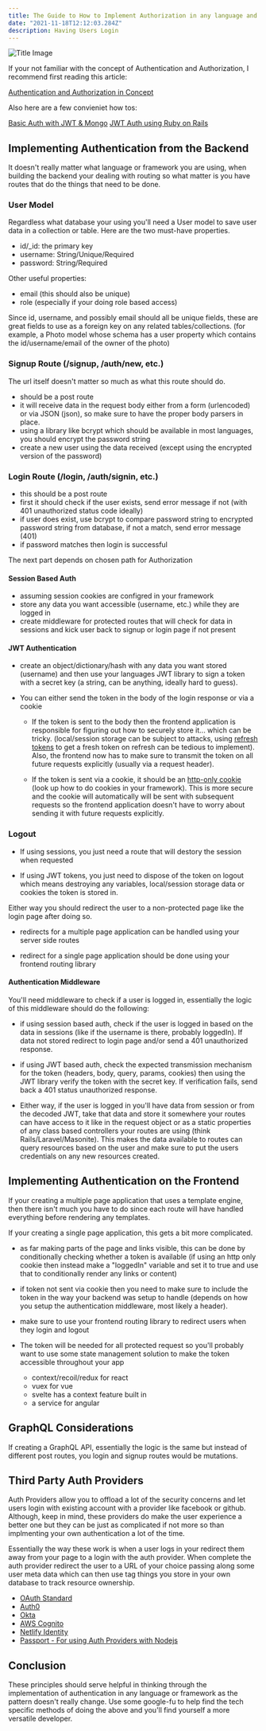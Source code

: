 ```yaml
---
title: The Guide to How to Implement Authorization in any language and framework
date: "2021-11-18T12:12:03.284Z"
description: Having Users Login
---
```

![Title Image](https://i.imgur.com/XbV0EzX.jpg)

If your not familiar with the concept of Authentication and Authorization, I recommend first reading this article:

[Authentication and Authorization in Concept](https://tuts.alexmercedcoder.com/2020/AuthConcept/)

Also here are a few convieniet how tos:

[Basic Auth with JWT & Mongo](https://tuts.alexmercedcoder.com/2021/8/basic_auth_express_mongo/)
[JWT Auth using Ruby on Rails](https://tuts.alexmercedcoder.com/2020/ruby-tut/)

## Implementing Authentication from the Backend

It doesn't really matter what language or framework you are using, when building the backend your dealing with routing so what matter is you have routes that do the things that need to be done.

### User Model

Regardless what database your using you'll need a User model to save user data in a collection or table. Here are the two must-have properties.

- id/_id: the primary key
- username: String/Unique/Required
- password: String/Required

Other useful properties:

- email (this should also be unique)
- role (especially if your doing role based access)

Since id, username, and possibly email should all be unique fields, these are great fields to use as a foreign key on any related tables/collections. (for example, a Photo model whose schema has a user property which contains the id/username/email of the owner of the photo)

### Signup Route (/signup, /auth/new, etc.)

The url itself doesn't matter so much as what this route should do.

- should be a post route
- it will receive data in the request body either from a form (urlencoded) or via JSON (json), so make sure to have the proper body parsers in place.
- using a library like bcrypt which should be available in most languages, you should encrypt the password string
- create a new user using the data received (except using the encrypted version of the password)

### Login Route (/login, /auth/signin, etc.)

- this should be a post route
- first it should check if the user exists, send error message if not (with 401 unauthorized status code ideally)
- if user does exist, use bcrypt to compare password string to encrypted password string from database, if not a match, send error message (401)
- if password matches then login is successful

The next part depends on chosen path for Authorization

#### Session Based Auth

- assuming session cookies are configred in your framework
- store any data you want accessible (username, etc.) while they are logged in
- create middleware for protected routes that will check for data in sessions and kick user back to signup or login page if not present

#### JWT Authentication

- create an object/dictionary/hash with any data you want stored (username) and then use your languages JWT library to sign a token with a secret key (a string, can be anything, ideally hard to guess).

- You can either send the token in the body of the login response or via a cookie

    - If the token is sent to the body then the frontend application is responsible for figuring out how to securely store it... which can be tricky. (local/session storage can be subject to attacks, using [refresh tokens](https://auth0.com/blog/refresh-tokens-what-are-they-and-when-to-use-them/) to get a fresh token on refresh can be tedious to implement). Also, the frontend now has to make sure to transmit the token on all future requests explicitly (usually via a request header).

    - If the token is sent via a cookie, it should be an [http-only cookie](https://www.youtube.com/watch?v=c_f2o5dZl8A) (look up how to do cookies in your framework). This is more secure and the cookie will automatically will be sent with subsequent requests so the frontend application doesn't have to worry about sending it with future requests explicitly.

### Logout

- If using sessions, you just need a route that will destory the session when requested

- If using JWT tokens, you just need to dispose of the token on logout which means destroying any variables, local/session storage data or cookies the token is stored in.

Either way you should redirect the user to a non-protected page like the login page after doing so.

- redirects for a multiple page application can be handled using your server side routes

- redirect for a single page application should be done using your frontend routing library

#### Authentication Middleware

You'll need middleware to check if a user is logged in, essentially the logic of this middleware should do the following:

- if using session based auth, check if the user is logged in based on the data in sessions (like if the username is there, probably loggedIn). If data not stored redirect to login page and/or send a 401 unauthorized response.

- if using JWT based auth, check the expected transmission mechanism for the token (headers, body, query, params, cookies) then using the JWT library verify the token with the secret key. If verification fails, send back a 401 status unauthorized response.

- Either way, if the user is logged in you'll have data from session or from the decoded JWT, take that data and store it somewhere your routes can have access to it like in the request object or as a static properties of any class based controllers your routes are using (think Rails/Laravel/Masonite). This makes the data available to routes can query resources based on the user and make sure to put the users credentials on any new resources created.

## Implementing Authentication on the Frontend

If your creating a multiple page application that uses a template engine, then there isn't much you have to do since each route will have handled everything before rendering any templates.

If your creating a single page application, this gets a bit more complicated.

- as far making parts of the page and links visible, this can be done by conditionally checking whether a token is available (if using an http only cookie then instead make a "loggedIn" variable and set it to true and use that to conditionally render any links or content)

- if token not sent via  cookie then you need to make sure to include the token in the way your backend was setup to handle (depends on how you setup the authentication middleware, most likely a header).

- make sure to use your frontend routing library to redirect users when they login and logout

- The token will be needed for all protected request so you'll probably want to use some state management solution to make the token accessible throughout your app

    - context/recoil/redux for react
    - vuex for vue
    - svelte has a context feature built in
    - a service for angular

## GraphQL Considerations

If creating a GraphQL API, essentially the logic is the same but instead of different post routes, you login and signup routes would be mutations.

## Third Party Auth Providers

Auth Providers allow you to offload a lot of the security concerns and let users login with existing account with a provider like facebook or github. Although, keep in mind, these providers do make the user experience a better one but they can be just as complicated if not more so than implmenting your own authentication a lot of the time.

Essentially the way these work is when a user logs in your redirect them away from your page to a login with the auth provider. When complete the auth provider redirect the user to a URL of your choice passing along some user meta data which can then use tag things you store in your own database to track resource ownership.

- [OAuth Standard](https://oauth.net/)
- [Auth0](https://auth0.com/)
- [Okta](https://www.okta.com/)
- [AWS Cognito](https://docs.aws.amazon.com/cognito/latest/developerguide/cognito-identity.html)
- [Netlify Identity](https://docs.netlify.com/visitor-access/identity/)
- [Passport - For using Auth Providers with Nodejs](http://www.passportjs.org/)

## Conclusion

These principles should serve helpful in thinking through the implementation of authentication in any language or framework as the pattern doesn't really change. Use some google-fu to help find the tech specific methods of doing the above and you'll find yourself a more versatile developer.
